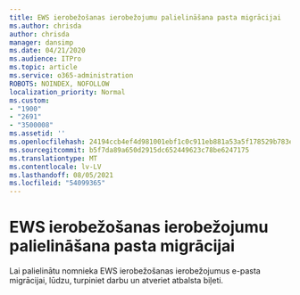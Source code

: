 ```yaml
---
title: EWS ierobežošanas ierobežojumu palielināšana pasta migrācijai
ms.author: chrisda
author: chrisda
manager: dansimp
ms.date: 04/21/2020
ms.audience: ITPro
ms.topic: article
ms.service: o365-administration
ROBOTS: NOINDEX, NOFOLLOW
localization_priority: Normal
ms.custom:
- "1900"
- "2691"
- "3500008"
ms.assetid: ''
ms.openlocfilehash: 24194ccb4ef4d981001ebf1c0c911eb881a53a5f178529b783ee9114af944e90
ms.sourcegitcommit: b5f7da89a650d2915dc652449623c78be6247175
ms.translationtype: MT
ms.contentlocale: lv-LV
ms.lasthandoff: 08/05/2021
ms.locfileid: "54099365"
---
```

# <a name="increase-ews-throttling-limits-for-mail-migration"></a>EWS ierobežošanas ierobežojumu palielināšana pasta migrācijai

Lai palielinātu nomnieka EWS ierobežošanas ierobežojumus e-pasta migrācijai, lūdzu, turpiniet darbu un atveriet atbalsta biļeti.
